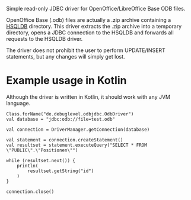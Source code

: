Simple read-only JDBC driver for OpenOffice/LibreOffice Base ODB files.

OpenOffice Base (.odb) files are actually a .zip archive containing a [HSQLDB](http://hsqldb.org/) directory.
This driver extracts the .zip archive into a temporary directory, opens a JDBC connection to the HSQLDB and forwards all requests to the HSQLDB driver.

The driver does not prohibit the user to perform UPDATE/INSERT statements, but any changes will simply get lost.

# Example usage in Kotlin
Although the driver is written in Kotlin, it should work with any JVM language.
```
Class.forName("de.debuglevel.odbjdbc.OdbDriver")
val database = "jdbc:odb://file=test.odb"

val connection = DriverManager.getConnection(database)

val statement = connection.createStatement()
val resultset = statement.executeQuery("SELECT * FROM \"PUBLIC\".\"Positionen\"")

while (resultset.next()) {
    println(
        resultset.getString("id")
    )
}

connection.close()
```
